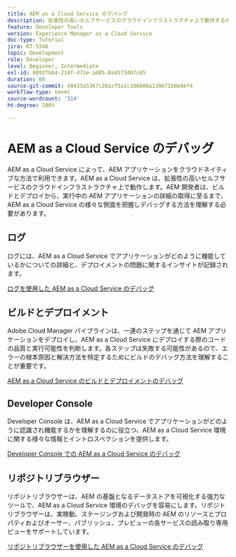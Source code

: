 ```yaml
---
title: AEM as a Cloud Service のデバッグ
description: 拡張性の高いセルフサービスのクラウドインフラストラクチャ上で動作するので、AEM 開発者はビルドとデプロイから、実行中の AEM アプリケーションの詳細の取得に至るまで、AEM as a Cloud Service の様々な側面を把握しデバッグする方法を理解する必要があります。
feature: Developer Tools
version: Experience Manager as a Cloud Service
doc-type: Tutorial
jira: KT-5346
topic: Development
role: Developer
level: Beginner, Intermediate
exl-id: 8092fbb4-234f-472e-a405-8a45734b7c65
duration: 60
source-git-commit: 48433a5367c281cf5a1c106b08a1306f1b0e8ef4
workflow-type: tm+mt
source-wordcount: '314'
ht-degree: 100%

---
```


# AEM as a Cloud Service のデバッグ

AEM as a Cloud Service によって、AEM アプリケーションをクラウドネイティブな方法で利用できます。AEM as a Cloud Service は、拡張性の高いセルフサービスのクラウドインフラストラクチャ上で動作します。AEM 開発者は、ビルドとデプロイから、実行中の AEM アプリケーションの詳細の取得に至るまで、AEM as a Cloud Service の様々な側面を把握しデバッグする方法を理解する必要があります。

## ログ

ログには、AEM as a Cloud Service でアプリケーションがどのように機能しているかについての詳細と、デプロイメントの問題に関するインサイトが記録されます。

[ログを使用した AEM as a Cloud Service のデバッグ](./logs.md)

## ビルドとデプロイメント

Adobe Cloud Manager パイプラインは、一連のステップを通じて AEM アプリケーションをデプロイし、AEM as a Cloud Service にデプロイする際のコードの品質と実行可能性を判断します。各ステップは失敗する可能性があるので、エラーの根本原因と解決方法を特定するためにビルドのデバッグ方法を理解することが重要です。

[AEM as a Cloud Service のビルドとデプロイメントのデバッグ](./build-and-deployment.md)

## Developer Console

Developer Console は、AEM as a Cloud Service でアプリケーションがどのように認識され機能するかを理解するのに役立つ、AEM as a Cloud Service 環境に関する様々な情報とイントロスペクションを提供します。

[Developer Console での AEM as a Cloud Service のデバッグ](./developer-console.md)

## リポジトリブラウザー

リポジトリブラウザーは、AEM の基盤となるデータストアを可視化する強力なツールで、AEM as a Cloud Service 環境のデバッグを容易にします。リポジトリブラウザーは、実稼動、ステージングおよび開発時の AEM のリソースとプロパティおよびオーサー、パブリッシュ、プレビューの各サービスの読み取り専用ビューをサポートしています。

[リポジトリブラウザーを使用した AEM as a Cloud Service のデバッグ](./repository-browser.md)
